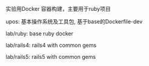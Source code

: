 实验用Docker 容器构建，主要用于ruby项目

upos: 基本操作系统及工具包, 基于base的Dockerfile-dev

lab/ruby: base ruby docker

lab/rails4: rails4 with common gems

lab/rails5: rails5 with common gems
